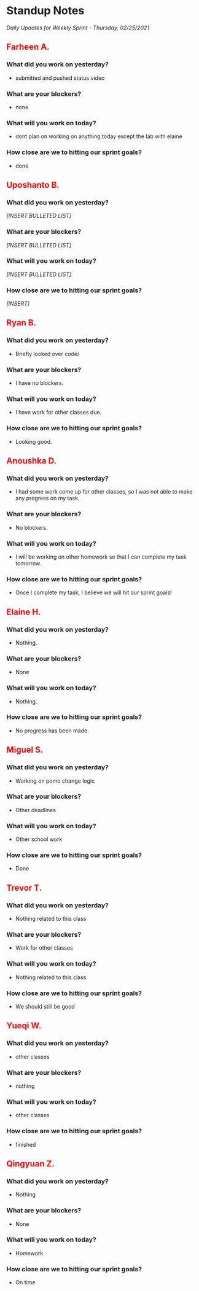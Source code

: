 # Standup Notes
*Daily Updates for Weekly Sprint - Thursday, 02/25/2021*

## <span style="color: red;">Farheen A.</span> 

### What did you work on yesterday?
- submitted and pushed status video

### What are your blockers?
- none

### What will you work on today?
- dont plan on working on anything today except the lab with elaine

### How close are we to hitting our sprint goals?
- done

## <span style="color: red;">Uposhanto B.</span> 

### What did you work on yesterday?
*[INSERT BULLETED LIST]*

### What are your blockers?
*[INSERT BULLETED LIST]*

### What will you work on today?
*[INSERT BULLETED LIST]*

### How close are we to hitting our sprint goals?
*[INSERT]*

## <span style="color: red;">Ryan B.</span>

### What did you work on yesterday?
- Briefly looked over code/

### What are your blockers?
- I have no blockers.

### What will you work on today?
- I have work for other classes due.

### How close are we to hitting our sprint goals?
- Looking good.

## <span style="color: red;">Anoushka D.</span>

### What did you work on yesterday?
- I had some work come up for other classes, so I was not able to make any progress on my task.

### What are your blockers?
- No blockers.

### What will you work on today?
- I will be working on other homework so that I can complete my task tomorrow.

### How close are we to hitting our sprint goals?
- Once I complete my task, I believe we will hit our sprint goals!

## <span style="color: red;">Elaine H.</span>

### What did you work on yesterday?
- Nothing.

### What are your blockers?
- None

### What will you work on today?
- Nothing.

### How close are we to hitting our sprint goals?
- No progress has been made.

## <span style="color: red;">Miguel S.</span>

### What did you work on yesterday?
- Working on pomo change logic

### What are your blockers?
- Other deadlines

### What will you work on today?
- Other school work

### How close are we to hitting our sprint goals?
- Done

## <span style="color: red;">Trevor T.</span>

### What did you work on yesterday?
- Nothing related to this class

### What are your blockers?
- Work for other classes

### What will you work on today?
- Nothing related to this class

### How close are we to hitting our sprint goals?
- We should still be good

## <span style="color: red;">Yueqi W.</span>

### What did you work on yesterday?
- other classes 

### What are your blockers?
- nothing

### What will you work on today?
- other classes

### How close are we to hitting our sprint goals?
- finished

## <span style="color: red;">Qingyuan Z.</span>

### What did you work on yesterday?
- Nothing

### What are your blockers?
- None

### What will you work on today?
- Homework

### How close are we to hitting our sprint goals?
- On time
